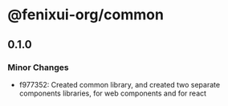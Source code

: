 # @fenixui-org/common

## 0.1.0

### Minor Changes

- f977352: Created common library, and created two separate components libraries, for web components and for react
